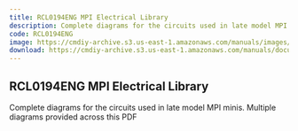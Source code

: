 ```yaml
---
title: RCL0194ENG MPI Electrical Library
description: Complete diagrams for the circuits used in late model MPI minis. Multiple diagrams provided across this PDF
code: RCL0194ENG
image: https://cmdiy-archive.s3.us-east-1.amazonaws.com/manuals/images/RCL0194ENG.png
download: https://cmdiy-archive.s3.us-east-1.amazonaws.com/manuals/documents/MPi+Electrical_Library.pdf
---
```


<!-- Content of the page -->

## RCL0194ENG MPI Electrical Library

Complete diagrams for the circuits used in late model MPI minis. Multiple diagrams provided across this PDF
